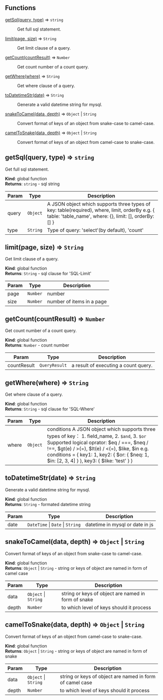 ## Functions

<dl>
<dt><a href="#getSql">getSql(query, type)</a> ⇒ <code>string</code></dt>
<dd><p>Get full sql statement.</p>
</dd>
<dt><a href="#limit">limit(page, size)</a> ⇒ <code>String</code></dt>
<dd><p>Get limit clause of a query.</p>
</dd>
<dt><a href="#getCount">getCount(countResult)</a> ⇒ <code>Number</code></dt>
<dd><p>Get count number of a count query.</p>
</dd>
<dt><a href="#getWhere">getWhere(where)</a> ⇒ <code>String</code></dt>
<dd><p>Get where clause of a query.</p>
</dd>
<dt><a href="#toDatetimeStr">toDatetimeStr(date)</a> ⇒ <code>String</code></dt>
<dd><p>Generate a valid datetime string for mysql.</p>
</dd>
<dt><a href="#snakeToCamel">snakeToCamel(data, depth)</a> ⇒ <code>Object</code> | <code>String</code></dt>
<dd><p>Convert format of keys of an object from snake-case to camel-case.</p>
</dd>
<dt><a href="#camelToSnake">camelToSnake(data, depth)</a> ⇒ <code>Object</code> | <code>String</code></dt>
<dd><p>Convert format of keys of an object from camel-case to snake-case.</p>
</dd>
</dl>

<a name="getSql"></a>

## getSql(query, type) ⇒ <code>string</code>
Get full sql statement.

**Kind**: global function  
**Returns**: <code>string</code> - sql string  

| Param | Type | Description |
| --- | --- | --- |
| query | <code>Object</code> | A JSON object which supports three types of key: table(required), where, limit, orderBy e.g. {   table: 'table_name',   where: {},   limit: [],   orderBy: [] } |
| type | <code>String</code> | Type of query: 'select'(by default), 'count' |

<a name="limit"></a>

## limit(page, size) ⇒ <code>String</code>
Get limit clause of a query.

**Kind**: global function  
**Returns**: <code>String</code> - sql clause for 'SQL-Limit'  

| Param | Type | Description |
| --- | --- | --- |
| page | <code>Number</code> | number |
| size | <code>Number</code> | number of items in a page |

<a name="getCount"></a>

## getCount(countResult) ⇒ <code>Number</code>
Get count number of a count query.

**Kind**: global function  
**Returns**: <code>Number</code> - count number  

| Param | Type | Description |
| --- | --- | --- |
| countResult | <code>QueryResult</code> | a result of executing a count query. |

<a name="getWhere"></a>

## getWhere(where) ⇒ <code>String</code>
Get where clause of a query.

**Kind**: global function  
**Returns**: <code>String</code> - sql clause for 'SQL-Where'  

| Param | Type | Description |
| --- | --- | --- |
| where | <code>Object</code> | conditions A JSON object which supports three types of key： 1. field_name, 2. `$and`, 3. `$or` Supported logical oprator: $eq / ===, $neq / !==, $gt(e) / >(=), $lt(e) / <(=), $like, $in e.g. conditions = {   key1: 1,   key2: {     $or: {       $neq: 1,       $in: [2, 3, 4]     }   },   key3: {     $like: 'test'   } } |

<a name="toDatetimeStr"></a>

## toDatetimeStr(date) ⇒ <code>String</code>
Generate a valid datetime string for mysql.

**Kind**: global function  
**Returns**: <code>String</code> - formated datetime string  

| Param | Type | Description |
| --- | --- | --- |
| date | <code>DateTime</code> &#124; <code>Date</code> &#124; <code>String</code> | datetime in mysql or date in js |

<a name="snakeToCamel"></a>

## snakeToCamel(data, depth) ⇒ <code>Object</code> &#124; <code>String</code>
Convert format of keys of an object from snake-case to camel-case.

**Kind**: global function  
**Returns**: <code>Object</code> &#124; <code>String</code> - string or keys of object are named in form of camel case  

| Param | Type | Description |
| --- | --- | --- |
| data | <code>Object</code> &#124; <code>String</code> | string or keys of object are named in form of snake |
| depth | <code>Number</code> | to which level of keys should it process |

<a name="camelToSnake"></a>

## camelToSnake(data, depth) ⇒ <code>Object</code> &#124; <code>String</code>
Convert format of keys of an object from camel-case to snake-case.

**Kind**: global function  
**Returns**: <code>Object</code> &#124; <code>String</code> - string or keys of object are named in form of snake  

| Param | Type | Description |
| --- | --- | --- |
| data | <code>Object</code> &#124; <code>String</code> | string or keys of object are named in form of camel case |
| depth | <code>Number</code> | to which level of keys should it process |

